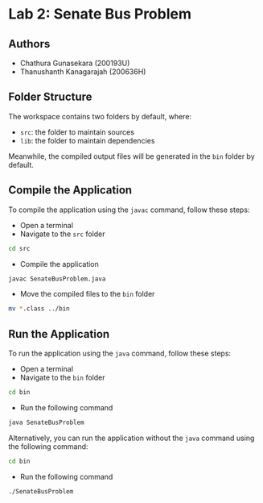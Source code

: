 # Lab 2: Senate Bus Problem

## Authors
- Chathura Gunasekara (200193U)
- Thanushanth Kanagarajah (200636H)

## Folder Structure
The workspace contains two folders by default, where:

- `src`: the folder to maintain sources
- `lib`: the folder to maintain dependencies

Meanwhile, the compiled output files will be generated in the `bin` folder by default.

## Compile the Application
To compile the application using the `javac` command, follow these steps:

- Open a terminal
- Navigate to the `src` folder

```bash
cd src
```

- Compile the application

```bash
javac SenateBusProblem.java
```

- Move the compiled files to the `bin` folder

```bash
mv *.class ../bin
```

## Run the Application
To run the application using the `java` command, follow these steps:

- Open a terminal
- Navigate to the `bin` folder

```bash
cd bin
```

- Run the following command

```bash
java SenateBusProblem
```

Alternatively, you can run the application without the `java` command using the following command:

```bash
cd bin
```

- Run the following command

```bash
./SenateBusProblem
```